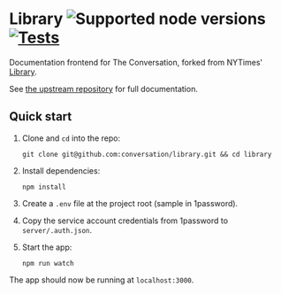 # Library ![Supported node versions](https://img.shields.io/badge/dynamic/json?color=informational&label=node&query=%24.engines.node&url=https%3A%2F%2Fraw.githubusercontent.com%2Fnytimes%2Flibrary%2Fmain%2Fpackage.json) [![Tests](https://github.com/nytimes/library/actions/workflows/test.yaml/badge.svg)](https://github.com/nytimes/library/actions/workflows/test.yaml)

Documentation frontend for The Conversation, forked from NYTimes' [Library](https://github.com/nytimes/library).

See [the upstream repository](https://github.com/nytimes/library) for full documentation.

## Quick start

1. Clone and `cd` into the repo:

   `git clone git@github.com:conversation/library.git && cd library`

2. Install dependencies:

   `npm install`

3. Create a `.env` file at the project root (sample in 1password).

4. Copy the service account credentials from 1password to `server/.auth.json`.

5. Start the app:

   `npm run watch`

The app should now be running at `localhost:3000`.
